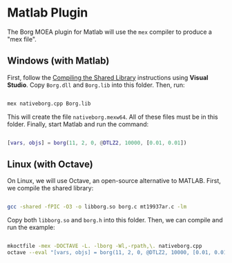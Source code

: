 # Matlab Plugin

The Borg MOEA plugin for Matlab will use the `mex` compiler to produce a "mex file".

## Windows (with Matlab)

First, follow the [Compiling the Shared Library](..#compiling-the-shared-library) instructions using
**Visual Studio**.  Copy `Borg.dll` and `Borg.lib` into this folder.  Then, run:

```bash

mex nativeborg.cpp Borg.lib
```

This will create the file `nativeborg.mexw64`.  All of these files must be in this folder.
Finally, start Matlab and run the command:

```matlab

[vars, objs] = borg(11, 2, 0, @DTLZ2, 10000, [0.01, 0.01])
```

## Linux (with Octave)

On Linux, we will use Octave, an open-source alternative to MATLAB.  First, we compile
the shared library:

```bash

gcc -shared -fPIC -O3 -o libborg.so borg.c mt19937ar.c -lm
```

Copy both `libborg.so` and `borg.h` into this folder.  Then, we can compile and run the example:

```bash

mkoctfile -mex -DOCTAVE -L. -lborg -Wl,-rpath,\. nativeborg.cpp
octave --eval "[vars, objs] = borg(11, 2, 0, @DTLZ2, 10000, [0.01, 0.01])"
```
